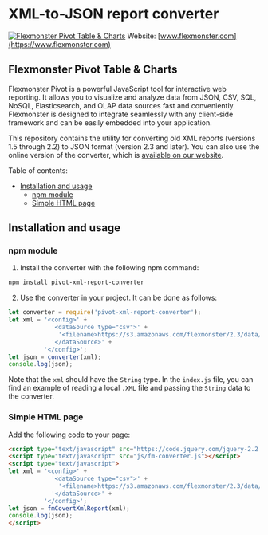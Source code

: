 # XML-to-JSON report converter
[![Flexmonster Pivot Table & Charts](https://www.flexmonster.com/fm_uploads/2020/06/GitHub_fm.png)](https://flexmonster.com)
Website: [www.flexmonster.com](https://www.flexmonster.com)

## Flexmonster Pivot Table & Charts
Flexmonster Pivot is a powerful JavaScript tool for interactive web reporting. It allows you to visualize and analyze data from JSON, CSV, SQL, NoSQL, Elasticsearch, and OLAP data sources fast and conveniently. Flexmonster is designed to integrate seamlessly with any client-side framework and can be easily embedded into your application.

This repository contains the utility for converting old XML reports (versions 1.5 through 2.2) to JSON format (version 2.3 and later).
You can also use the online version of the converter, which is [available on our website](https://www.flexmonster.com/convert-xml-report/).

Table of contents:

- [Installation and usage](#installation-and-usage)
    - [npm module](#npm-module)
    - [Simple HTML page](#simple-html-page)

## Installation and usage

### npm module 

1. Install the converter with the following npm command:

```bash
npm install pivot-xml-report-converter
```

2. Use the converter in your project. It can be done as follows:

```js
let converter = require('pivot-xml-report-converter');
let xml = '<config>' +
            '<dataSource type="csv">' +
              '<filename>https://s3.amazonaws.com/flexmonster/2.3/data/data.csv</filename>' +
            '</dataSource>' +
          '</config>';
let json = converter(xml);
console.log(json);
```

Note that the `xml` should have the `String` type. In the `index.js` file, you can find an example of reading a local `.XML` file and passing the `String` data to the converter.

### Simple HTML page

Add the following code to your page:

```html
<script type="text/javascript" src="https://code.jquery.com/jquery-2.2.4.min.js"></script>
<script type="text/javascript" src="js/fm-converter.js"></script>
<script type="text/javascript">
let xml = '<config>' +
            '<dataSource type="csv">' +
              '<filename>https://s3.amazonaws.com/flexmonster/2.3/data/data.csv</filename>' +
            '</dataSource>' +
          '</config>';
let json = fmCovertXmlReport(xml);
console.log(json);
</script>
```
